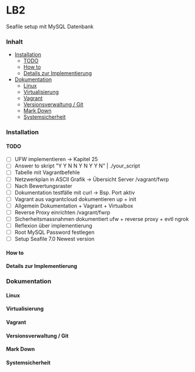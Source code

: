 # LB2 <!-- omit in toc -->
Seafile setup mit MySQL Datenbank

### Inhalt <!-- omit in toc -->
- [Installation](#installation)
  - [TODO](#todo)
  - [How to](#how-to)
  - [Details zur Implementierung](#details-zur-implementierung)
- [Dokumentation](#dokumentation)
  - [Linux](#linux)
  - [Virtualisierung](#virtualisierung)
  - [Vagrant](#vagrant)
  - [Versionsverwaltung / Git](#versionsverwaltung--git)
  - [Mark Down](#mark-down)
  - [Systemsicherheit](#systemsicherheit)

### Installation

#### TODO
- [ ] UFW implementieren -> Kapitel 25
- [ ] Answer to skript "Y Y N N Y N Y Y N" | ./your_script 
- [ ] Tabelle mit Vagrantbefehle
- [ ] Netzwerkplan in ASCII Grafik -> Übersicht Server /vagrant/fwrp
- [ ] Nach Bewertungsraster
- [ ] Dokumentation testfälle mit curl -> Bsp. Port aktiv
- [ ] Vagrant aus vagrantcloud dokumentieren up + init
- [ ] Allgemein Dokumentation + Vagrant + Virtualbox 
- [ ] Reverse Proxy einrichten /vagrant/fwrp
- [ ] Sicherheitsmassnahmen dokumentiert ufw + reverse proxy + evtl ngrok
- [ ] Reflexion über implementierung
- [ ] Root MySQL Password festlegen
- [ ] Setup Seafile 7.0 Newest version

#### How to

#### Details zur Implementierung

### Dokumentation
#### Linux

#### Virtualisierung

#### Vagrant

#### Versionsverwaltung / Git

#### Mark Down

#### Systemsicherheit